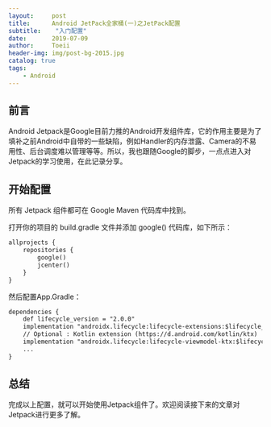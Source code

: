```yaml
---
layout:     post
title:      Android JetPack全家桶(一)之JetPack配置
subtitle:    "入门配置"
date:       2019-07-09
author:     Toeii
header-img: img/post-bg-2015.jpg
catalog: true
tags:
    - Android
---
```



## 前言

Android Jetpack是Google目前力推的Android开发组件库，它的作用主要是为了填补之前Android中自带的一些缺陷，例如Handler的内存泄露、Camera的不易用性、后台调度难以管理等等。所以，我也跟随Google的脚步，一点点进入对Jetpack的学习使用，在此记录分享。

## 开始配置

所有 Jetpack 组件都可在 Google Maven 代码库中找到。

打开你的项目的 build.gradle 文件并添加 google() 代码库，如下所示：

```XML
allprojects {
    repositories {
        google()
        jcenter()
    }
}
```

然后配置App.Gradle：

```XML
dependencies {
    def lifecycle_version = "2.0.0"
    implementation "androidx.lifecycle:lifecycle-extensions:$lifecycle_version"
    // Optional : Kotlin extension (https://d.android.com/kotlin/ktx)
    implementation "androidx.lifecycle:lifecycle-viewmodel-ktx:$lifecycle_version"
    ...
}
```

## 总结

完成以上配置，就可以开始使用Jetpack组件了。欢迎阅读接下来的文章对Jetpack进行更多了解。



